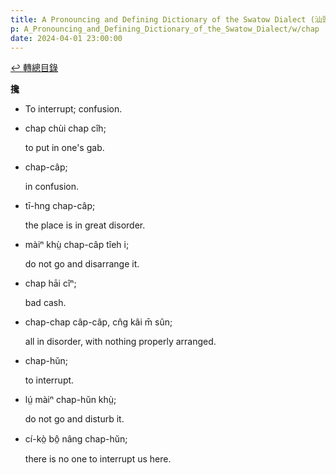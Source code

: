 ```yaml
---
title: A Pronouncing and Defining Dictionary of the Swatow Dialect (汕頭方言音義字典) / chap
p: A_Pronouncing_and_Defining_Dictionary_of_the_Swatow_Dialect/w/chap
date: 2024-04-01 23:00:00
---
```


[↩️ 轉總目錄](/A_Pronouncing_and_Defining_Dictionary_of_the_Swatow_Dialect)


**攙**
- To interrupt; confusion.

- chap chùi chap cîh;

  to put in one's gab.

- chap-câp;

  in confusion.

- tī-hng chap-câp;

  the place is in great disorder.

- màiⁿ khṳ̀ chap-câp tîeh i;

  do not go and disarrange it.

- chap hāi cîⁿ;

  bad cash.

- chap-chap câp-câp, cn̂g kâi m̄ sûn;

  all in disorder, with nothing properly arranged.

- chap-hŭn;

  to interrupt.

- lṳ́ màiⁿ chap-hŭn khṳ̀;

  do not go and disturb it.

- cí-kò̤ bô̤ nâng chap-hŭn;

  there is no one to interrupt us here.